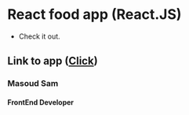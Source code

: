 # React food app (React.JS)
- Check it out.
## Link to app ([Click](https://Google.com/))

### Masoud Sam
#### FrontEnd Developer